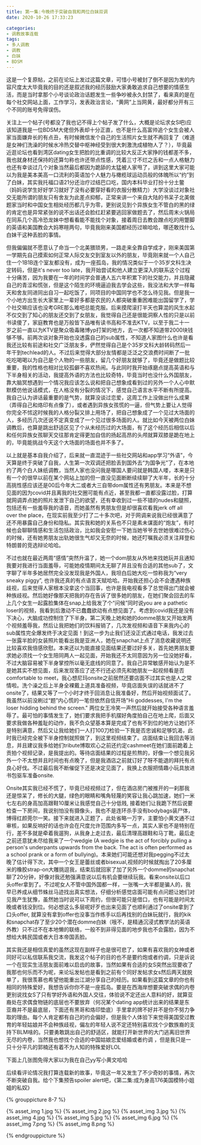 ```yaml
---
title: 第一集:今晚终于突破自我和两位白妹双调
date: 2020-10-26 17:33:23

categories:
- 调教故事连载
tags:
- 多人调教
- 调教
- 白妹
- BDSM
---
```


这是一个复原帖，之前在论坛上发过这篇文章，可惜小号被封了倒不是因为发的内容尺度太大毕竟我的目的还是叙述我的经历鼓励大家勇敢追求自己想要的情感生活，而是当时拿那个小号谈论政治话题发生一些争吵被永久封禁了，看来真的是在每个社交网站上面，工作学习，发表政治言论，“黄网”上当网黄，最好都分开有三个不同的账号免得误伤。

关注上一个帖子(号都没了我也记不得上个帖子发了什么，大概是论坛求女S吧)应该知道我是一位BDSM大佬但外表却十分正直，也不是什么高富帅追个女生会被人家当面嫌弃长的有点丑，有时候微信发个自己的生活照片女生就不再回复了（难道是女神们洗澡的时候水冷热交替中枢神经受到很大刺激洗成植物人了？），毕竟最近逛论坛也看到湾区dating女生把脸的比重调的比较大反正大家挣的钱都差不多，我也就身材还保持的还算匀称也许还带点性感，凭着三寸不烂之舌和一点人格魅力也还有幸谈过几个对象当然最后都因为跪舔的太猛被人家甩了，讲到这里大家可能以为我是美本美高一口流利的英语加个人魅力与橄榄球运动员般的体魄所以“约”到了白妹，其实我托福口语21分还治疗过结巴口吃，国内本科毕业打扮十分土鳖（妈妈说学生好好学习就好了没有必要穿好看的衣服分散精力）大学没谈过对象社交无能所谓的朋友只有舍友为此差点抑郁，正常来讲一个来自大陆的书呆子北美做题家当时和中国女生相处经历都几乎为零，更别说见到个异族女生不管白的黑的绿的肯定也是异常紧张的说不出话还会脸红赶紧要逃回家做题去了，然后周末火锅局在同系几个高冷恐龙妹中想看看能不能找个对象，接着周日去教会蹭点吃的用蹩脚的英语和美国教会大妈寒暄两句，毕竟我刚来美国都经历过嘛哈哈，哪还敢找什么白妹干这种丢脸的事情。
<!-- more -->
但我偏偏就不愿意认了命当一个北美猥琐男，一路走来全靠自学成才，刚来美国第一学期先自己摸索如何正常人际交友交到室友以外的朋友，毕竟刚来就一个人自己住一个1B1B连个室友都没有，成为一座孤岛，我的情况类似于一个35岁文科生决定转码，但是it's never too late，我开始尝试和他人建立更深入的联系这个过程十分痛苦，因为我要在一年的时间学会普通人五六年积累下的社交能力，并且隐藏自己的青涩和慌张，但是这个陌生的环境逼迫我去学会这些，我没法和大学一样每天和舍友同进同出自习一起吃饭了，同项目的中国同学也不怎么待见我。但是我一个小地方出生长大家里上一辈好多都是农民的人都突破重重困难能出国留学了，学个社交嘛应该也没考GRE那么难吧总能克服。后来摸爬滚打半天也算混的风生水起不仅交到了知心的朋友还交到了女朋友，我觉得自己还是很能洞察人性的只是以前书读傻了，家庭教育也是万般皆下品唯有读书高和不准去KTV，以至于我二十一岁之前一直以为KTV是聚众吸毒赌博yp打架的地方，去一次都不知道带2000块钱够不够。前两次谈对象开始也没透露自己的sub属性，不知道人家图什么也许是看我还比较有前途和社交广泛朋友多，俨然觉得自己是个35岁文科大龄转码然后一年干到techlead的人。不过后来觉得大部分友情都是泛泛之交浪费时间断了一批吃吃喝喝以为自己是个人物的一些朋友，留几个好朋友就够了，毕竟还是做题比较重要，我的性格也相对比较孤僻不喜欢热闹。与此同时我开始琢磨点提高英语和与下半身相关的活动，我提高外语的方法也比较奇特，毕竟当时也没什么外国朋友，靠大脑冥想遇到一个情况我应该怎么说和把自己想象成看到过的另外一个人心中默默模仿他说话模式，在人格没有分裂的情况下，感觉自己语言水平不断有所提高。我自己认为讲话最重要的是气势，就算没谈过恋爱，这周工作上没做出什么成果（弄得自己和烙印有点像了），或者遇到异族女孩慌的一逼，但气势上要让人觉得你完全不怵这时候我的人格分裂又排上用场了，把自己想象成了一个见过大场面的人，多经历几次还说不定真变成了一个见过很多场面的人。就比如今天被两位白妹调教后，也算是跳出舒适区见了个从未经历过的大场面，有了这个经历后相信以后和任何异族女孩聊天交往那肯定得更加自信的扬起高昂的头颅就算双膝是跪在地上的，毕竟能挑战今天这个大场面的场面也并不多了。

以上就是基本自我介绍了，后来就一直混迹于一些社交网站和app学习“外语”，今天算是终于突破了自我，人生第一次双调还把脸丢到国外去“为国争光”了，在本地约了两个白人妹纸调教，当然人家也没问我是哪国人要问就是韩国人喽，本来是只有一个的很早以前在某个网站上加的但一直没见面断断续续聊了大半年，长的十分高挑性感应该还是00后今年大二或者大三自带dom属性还有男朋友。本来是不想见面的因为covid并且离我的社交圈可能有点近，甚至我都一直都没露过脸，打算就网调弄点她的照片发泄下自己的欲望，还有幸收到过一些不错的nudes和腿照，包括还有一些羞辱我的语音，而她虽然有男朋友但是却很喜欢看我jerk off all over the place，在现实前我至少打了二十多次吧，对于网调来说我已经很满意了还不用暴露自己身份和隐私。其实我和她的关系也不只是素未谋面的“炮友”，有时候也会聊聊情感和生活包括政治，比如我会安慰一下她当她爷爷去世她很难过伤心的时候，还有她男朋友出轨她很生气却又无奈的时候，她还叮嘱我必须关注拜登和特朗普的竞选辩论哈哈。

不过也就在最近两周“感情”突然升温了，她一个dom朋友从外地来找她玩并且通知我要对我进行当面羞辱，可能她疫情期间太无聊了并且没有合适的其他sub了，文字聊了半年多她居然完全没发现我是外国人，我坦白后她大吃一惊称我为“very sneaky piggy”, 也许我还真的有点语言天赋哈哈。开始我还担心会不会遭遇种族歧视，后来觉得人家根本没拿这个当回事，也许是我电视看多了总觉得出门就会被种族歧视。然后她好像那天把我的存在告诉了很多她的朋友，在她们聚会回去的车上几个女生一起露脸集体在snap上给我发了个“问候”同时说you are a pathetic loser的视频，我看到后激动不已蠢蠢欲动有点想见面了。考虑到covid我还是没有下决心，大脑成功控制住了下半身。第二天晚上她和她的domme朋友又开始发两个视频羞辱我，然后让我把她们的饮料报销了，几次发视频和语音下来我内心的sub属性完全爆发终于决定见面！到这一步为止我们还没正式通过电话，我发过去一张露半脸的女装照片能看出我是亚洲人，她在snapchat上点了消息收藏说明还比较喜欢我倍感欣慰。本来还以为能直接见面结果还要过好多关，首先她男朋友要求她必须找一个女生陪同两人一起见面，开始我还不太同意因为另一位没她好看，不过大脑容易被下半身掌控所以毫无底线的同意了。我自己异常敏感开始认为是不是她其实不想见面，后来发现答应了还不行还必须先和她朋友一起视频看是否comfortable to meet，我心想尼玛onsite之前居然还要店面不过其实也是人之常情啦。洗个澡之后上半身全裸戴上道具准备视频，毕竟店面失误的话就进不了onsite了，结果又等了一个小时才终于回消息让我准备好，然后开始视频面试了。我虽然以前没刷过“题”内心慌的一笔但依然自信开场"Hi goddesses, I'm the loser hidding behind the screen." 两位女王冷笑一声然后就开始接受各种语言羞辱了。最可怕的事情发生了，她们要求我把手机摆好角度拍自己在地上爬，后面又要求我做各种羞耻的动作，我不负众望基本算是完成了也有不到位的地方让她们不是特别满意，然后又让我给她们一人打100刀检验一下我是否忠诚和足够饥渴，此时我已经完全被下半身控制就照做了，到这里视频结束了。店面结束让我回去等消息，并且建议我多给她们tribute博取欢心之前还约定cashmeet在她们面前跪着上贡拍个视频记录，是我提出的。等待店面结果的过程是煎熬的，好像一个想见我另外一个不太想并且时间也有点晚了，但是我酒店之前就订好了呀不能退的拜托有点良心好伐。不过最后我不断催促下还是决定见面了，我换上衣服把情趣小玩具放进书包驱车准备onsite.

Onsite其实我已经不慌了，毕竟已经视频过了，但在酒店房门被推开的一刹那我还是惊呆了，修长的大腿，绿色的眼睛和嘴角轻蔑的笑容让我心跳加速，她们一米七左右的身高加高跟鞋10厘米让我感觉自己十分低贱, 接着她们让我跪下然后说要检查一下房间，我说别怕没有摄像头，我也不是连环杀手没有bodybags装尸体，博得红颜莞尔一笑。接下来就进入正题了，此处省略一万字，主要怕小黄文通不过审核，如果反响好的话也许会在尺度允许范围内多写一点，其实人家也不是特别在行，差不多就是牵着我遛狗，从我身上走过去，最后清理高跟鞋和马丁靴，最后走之前还意犹未尽给我来了一个wedgie (A wedgie is the act of forcibly pulling a person's underpants upwards from the back. The act is often performed as a school prank or a form of bullying)。本来她们可能还想对我pegging不过太晚了估计得下次，其中一个女王是蕾丝或者bisexual,视频的时候就掏出了20多厘米的橡胶strap-on大雕挑逗我，结束后就回家了加了另外一个domme的snapchat聊了20分钟，好像对我还勉强满意说以后有机会要继续玩我。看来onsite以后口头offer拿到了。不过呢女人不管中国外国都一样，一张嘴一大半都是骗人的，我早已养成从细节蛛丝马迹找出真实想法，仔细分析感觉店面可能有点问题让她们对见我产生犹豫，虽然她当时说可以下周约，但很可能只是借口，也有可能是时间太晚或者钱没到位。何必想这么多层呢好歹也出来见面了也顺利通过了onsite拿到了口头offer, 就算没有拿到offer也没事当作练手以后再找别的白妹玩就行，我的kik和snapchat存了至少20个潜在domme白妹（哦不，是精通沉浸式教学法的英语外教）只不过不在本地懒的联络，一般不到非得见面的地步我也不会露脸，因为不想给大韩民国或者大日本帝国丢脸。

其实我还是相信真爱的虽然这现在副样子也是很可悲了，如果有喜欢我的女神或者同好可以私信联系我交流，我发这个帖子的目的也不是要约炮或者约调，只是诉说一个在现实生活朋友面前难以启齿的故事，当然如果有合适的女S突然出现要收了我那也何乐而不为呢，来论坛发帖也是看到之前有个同好发帖求女s然后两天就脱单了，我很羡慕也希望他能重出江湖分享自己的经历。如果看到这篇文章的你也有相同的特殊爱好，我想告诉你你不是一座孤岛。要是在西海岸想要突破求偶的内卷更别说找女S了只有学好外语和外国人交往，体验说不定还出人意料的好，就算亚裔处在求偶食物链的底层也不要放弃（何况某个dating app统计出来的结果是东亚裔并不是最底层，下面还有黑哥和烙印垫底）手里拿的牌不好并不是你不努力争取的理由。每个人肯定都有自己的约会偏好，但是我个人体验下来觉得美国受过教育的年轻姑娘并不会种族歧视，偏左的年轻人说不定还特别喜欢找个少数族裔的支持下BLM啥的。只要勇敢跳出自己的舒适区，就能打开新世界的大门逃离旧世界无尽的内卷，当然我也想找个合适的中国姑娘恋爱结婚或者约调
，但是我只是一只十分平凡的郭楠还有着不为人知的特殊爱好LOL

下面上几张图免得大家以为我在自己yy写小黄文哈哈

后续看评论情况我打算连载新的故事，毕竟这一年又发生了不少奇妙的事情，再次不断突破自我。给个下集预告spoiler alert吧，《第二集:成为身高176美国模特小姐姐的私奴》



{% grouppicture 8-7 %}

{% asset_img 1.jpg %}
{% asset_img 2.jpg %}
{% asset_img 3.jpg %}
{% asset_img 4.jpg %}
{% asset_img 5.jpg %}
{% asset_img 6.jpg %}
{% asset_img 7.png %}
{% asset_img 8.png %}

{% endgrouppicture %}
